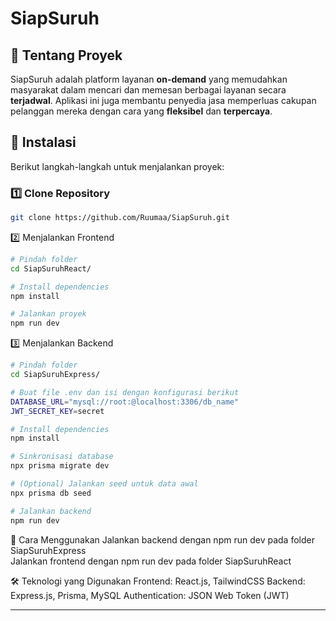 # SiapSuruh

## 📌 Tentang Proyek
SiapSuruh adalah platform layanan **on-demand** yang memudahkan masyarakat dalam mencari dan memesan berbagai layanan secara **terjadwal**.
Aplikasi ini juga membantu penyedia jasa memperluas cakupan pelanggan mereka dengan cara yang **fleksibel** dan **terpercaya**.

## 🔧 Instalasi  
Berikut langkah-langkah untuk menjalankan proyek:  

### **1️⃣ Clone Repository**
```bash
git clone https://github.com/Ruumaa/SiapSuruh.git
```

2️⃣ Menjalankan Frontend
```bash
# Pindah folder
cd SiapSuruhReact/

# Install dependencies
npm install

# Jalankan proyek
npm run dev
```

3️⃣ Menjalankan Backend
```bash
# Pindah folder
cd SiapSuruhExpress/

# Buat file .env dan isi dengan konfigurasi berikut
DATABASE_URL="mysql://root:@localhost:3306/db_name"
JWT_SECRET_KEY=secret

# Install dependencies
npm install

# Sinkronisasi database
npx prisma migrate dev

# (Optional) Jalankan seed untuk data awal
npx prisma db seed

# Jalankan backend
npm run dev
```

🚀 Cara Menggunakan
Jalankan backend dengan npm run dev pada folder SiapSuruhExpress  
Jalankan frontend dengan npm run dev pada folder SiapSuruhReact <br>

🛠 Teknologi yang Digunakan
Frontend: React.js, TailwindCSS
Backend: Express.js, Prisma, MySQL
Authentication: JSON Web Token (JWT)

---
